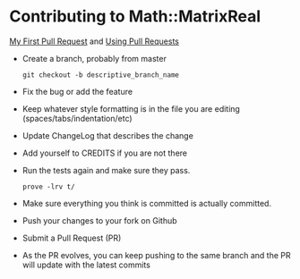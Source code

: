 # Contributing to Math::MatrixReal

[My First Pull Request](https://github.com/CPAN-PRC/resources/wiki/My-first-Pull-Request)
and [Using Pull Requests](https://help.github.com/articles/using-pull-requests/)

* Create a branch, probably from master

  ```git checkout -b descriptive_branch_name```
  
* Fix the bug or add the feature
* Keep whatever style formatting is in the file you are editing (spaces/tabs/indentation/etc)
* Update ChangeLog that describes the change
* Add yourself to CREDITS if you are not there
* Run the tests again and make sure they pass.

  ```prove -lrv t/```
  
* Make sure everything you think is committed is actually committed.
* Push your changes to your fork on Github
* Submit a Pull Request (PR)
* As the PR evolves, you can keep pushing to the same branch and the PR will update with the latest commits

